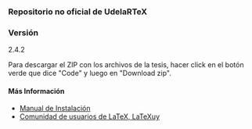 ### Repositorio no oficial de UdelaRTeX
### Versión
2.4.2

Para descargar el ZIP con los archivos de la tesis, hacer click en el botón verde que dice "Code" y luego en "Download zip".

#### Más Información
- [Manual de Instalación](https://github.com/LaTeXUy/UdelaRTeX/blob/master/README/Manual_Instalacion_v1.4.pdf)
- [Comunidad de usuarios de LaTeX, LaTeXuy](https://sites.google.com/view/latexuy)
